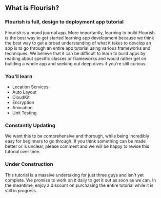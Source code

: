 ## What is Flourish?

### Flourish is full, design to deployment app tutorial

Flourish is a mood journal app. More importantly, learning to build Flourish is
the best way to get started learning app development because we think the best
way to get a broad understanding of what it takes to develop an app is to go 
through an entire app tutorial using various frameworks and techniques. We believe
that it can be difficult to learn to build apps by reading about specific classes
or frameworks and would rather get on building a whole app and seeking out deep
dives if you're still curious. 

### You'll learn

* Location Services
* Auto Layout
* CloudKit
* Encryption
* Animation
* Unit Testing 

### Constantly Updating

We want this to be comprehensive and thorough, while being incredibly easy for
beginners to go through. If you think something can be made better or is unclear,
please comment and we will be happy to revise this tutorial over time. 

### Under Construction

This tutorial is a massive undertaking for just three guys and isn't yet complete.
We promise to work on it daily to get it out as soon as we can. In the meantime, 
enjoy a discount on purchasing the entire tutorial while it is still in progress. 

